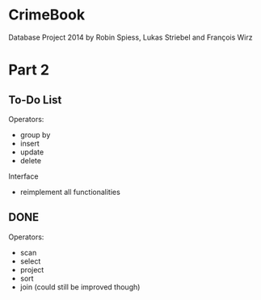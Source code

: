 CrimeBook
=========

Database Project 2014
by Robin Spiess, Lukas Striebel and François Wirz


Part 2
===========

To-Do List
-----------

Operators:
- group by
- insert
- update
- delete
 
Interface
- reimplement all functionalities


DONE
-----------

Operators:
- scan
- select
- project
- sort
- join (could still be improved though)


